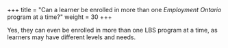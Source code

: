 +++
title = "Can a learner be enrolled in more than one *Employment Ontario* program at a time?"
weight = 30
+++

Yes, they can even be enrolled in more than one LBS program at a time, as learners may have different levels and needs.